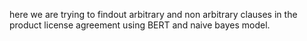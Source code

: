 here we are trying to findout arbitrary and non arbitrary clauses in the product license agreement using BERT and naive bayes model.
